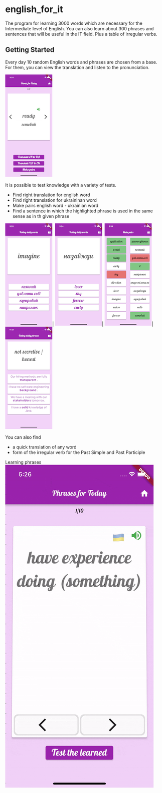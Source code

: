# english_for_it

The program for learning 3000 words which are necessary for the Intermediate level of English. 
You can also learn about 300 phrases and sentences that will be useful in the IT field. Plus a table of irregular verbs.

## Getting Started

Every day 10 random English words  and phrases are chosen from a base. 
For them, you can view the translation and listen to the pronunciation. 

![](https://raw.githubusercontent.com/dariagorlova/english_for_it/master/doc/word1.png)

It is possible to test knowledge with a variety of tests.

 - Find right translation for english word
 - Find right translation for ukraininan word
 - Make pairs english word - ukrainian word 
 - Find a sentence in which the highlighted phrase is used in the same sense as in th given phrase

![](https://raw.githubusercontent.com/dariagorlova/english_for_it/master/doc/word2.png)|
![](https://raw.githubusercontent.com/dariagorlova/english_for_it/master/doc/word3.png)|
![](https://raw.githubusercontent.com/dariagorlova/english_for_it/master/doc/word4.png)|
![](https://raw.githubusercontent.com/dariagorlova/english_for_it/master/doc/phrase2.png)

You can also find
* a quick translation of any word
* form of the irregular verb for the Past Simple and Past Participle

Learning phrases
![](https://raw.githubusercontent.com/dariagorlova/english_for_it/master/doc/phrase1.gif)

